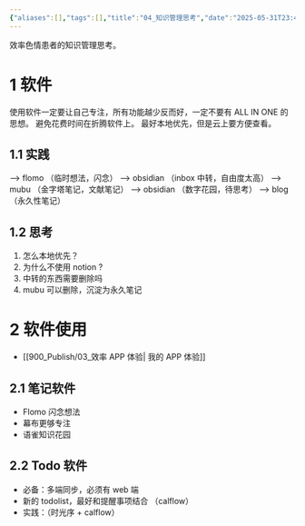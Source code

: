 ```yaml
---
{"aliases":[],"tags":[],"title":"04_知识管理思考","date":"2025-05-31T23:44:38Z","date_modify":"2025-06-07T17:24:46Z","dg-publish":true,"permalink":"/900_Publish/04_知识管理思考/","dgPassFrontmatter":true,"created":"2025-05-31T23:44:38Z","updated":"2025-06-07T17:24:46Z"}
---
```


效率色情患者的知识管理思考。

# 1 软件

使用软件一定要让自己专注，所有功能越少反而好，一定不要有 ALL IN ONE 的思想。
避免花费时间在折腾软件上。
最好本地优先，但是云上要方便查看。

## 1.1 实践

--> flomo （临时想法，闪念）
--> obsidian （inbox 中转，自由度太高）
--> mubu （金字塔笔记，文献笔记）
--> obsidian （数字花园，待思考）
--> blog （永久性笔记）

## 1.2 思考

1. 怎么本地优先？
2. 为什么不使用 notion ?
3. 中转的东西需要删除吗
4. mubu 可以删除，沉淀为永久笔记

# 2 软件使用

-  [[900_Publish/03_效率 APP 体验\| 我的 APP 体验]]

## 2.1 笔记软件

- Flomo 闪念想法
- 幕布更够专注
- 语雀知识花园

## 2.2 Todo 软件

- 必备：多端同步，必须有 web 端
- 新的 todolist，最好和提醒事项结合 （calflow）
- 实践：（时光序 + calflow）
